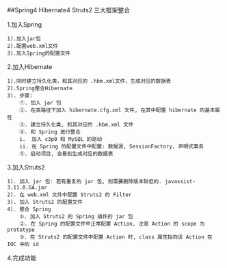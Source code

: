 ##Spring4 Hibernate4 Struts2 三大框架整合

1.加入Spring

	1).加入jar包
	2).配置web.xml文件
	3).加入Spring的配置文件

2.加入Hibernate

	1).同时建立持久化类，和其对应的 .hbm.xml文件，生成对应的数据表
	2).Spring整合Hibernate
	3). 步骤:
		①. 加入 jar 包
		②. 在类路径下加入 hibernate.cfg.xml 文件, 在其中配置 hibernate 的基本属性
		③. 建立持久化类, 和其对应的 .hbm.xml 文件
		④. 和 Spring 进行整合
		i.  加入 c3p0 和 MySQL 的驱动
		ii. 在 Spring 的配置文件中配置: 数据源, SessionFactory, 声明式事务	
		⑤. 启动项目, 会看到生成对应的数据表

3.加入Struts2

	1). 加入 jar 包: 若有重复的 jar 包, 则需要删除版本较低的. javassist-3.11.0.GA.jar
	2). 在 web.xml 文件中配置 Struts2 的 Filter
	3). 加入 Struts2 的配置文件
	4). 整合 Spring
		①. 加入 Struts2 的 Spring 插件的 jar 包
		②. 在 Spring 的配置文件中正常配置 Action, 注意 Action 的 scope 为 prototype
		③. 在 Struts2 的配置文件中配置 Action 时, class 属性指向该 Action 在 IOC 中的 id

4.完成功能
